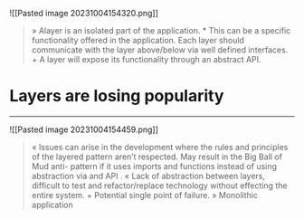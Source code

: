 ![[Pasted image 20231004154320.png]]
> » Alayer is an isolated part of the application. * This can be a specific functionality offered in the application. Each layer should communicate with the layer above/below via well defined interfaces. + A layer will expose its functionality through an abstract API.

# Layers are losing popularity
---
![[Pasted image 20231004154459.png]]
> « Issues can arise in the development where the rules and principles of the layered pattern aren’t respected. May result in the Big Ball of Mud anti- pattern if it uses imports and functions instead of using abstraction via and API . « Lack of abstraction between layers, difficult to test and refactor/replace technology without effecting the entire system. + Potential single point of failure. » Monolithic application
